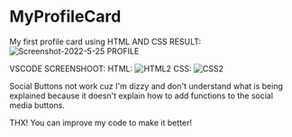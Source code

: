 # MyProfileCard
My first profile card using HTML AND CSS
RESULT:
![Screenshot-2022-5-25 PROFILE](https://user-images.githubusercontent.com/92752408/170260100-db02a260-30ef-4b08-b50b-1fa482dfaa25.jpg)

VSCODE SCREENSHOOT:
HTML:
![HTML2](https://user-images.githubusercontent.com/92752408/170260451-31f1bb4e-3c18-4fec-9e7d-04c9d3ed9e07.jpg)
CSS:
![CSS2](https://user-images.githubusercontent.com/92752408/170260499-87fa511f-0a83-4e62-b25e-730c54dd6311.jpg)

Social Buttons not work cuz I'm dizzy and don't understand what is being explained because it doesn't explain how to add functions to the social media buttons.

THX! You can improve my code to make it better!


